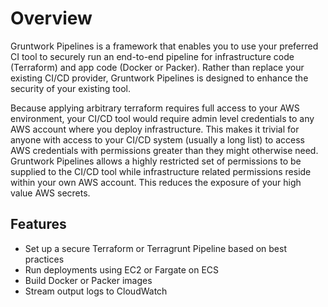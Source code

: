 # Overview

Gruntwork Pipelines is a framework that enables you to use your preferred CI tool to
securely run an end-to-end pipeline for infrastructure code (Terraform) and
app code (Docker or Packer). Rather than replace your existing CI/CD provider, Gruntwork Pipelines is designed to enhance the security
of your existing tool.

Because applying arbitrary terraform requires full access to your AWS environment,
your CI/CD tool would require admin level credentials to any AWS account where you deploy infrastructure.
This makes it trivial for anyone with access to your CI/CD system (usually a long list) to access AWS credentials with permissions
greater than they might otherwise need.
Gruntwork Pipelines allows a highly restricted set of permissions to be supplied to the CI/CD tool while
infrastructure related permissions reside within your own AWS account. This reduces the exposure of your
high value AWS secrets.

## Features

- Set up a secure Terraform or Terragrunt Pipeline based on best practices
- Run deployments using EC2 or Fargate on ECS
- Build Docker or Packer images
- Stream output logs to CloudWatch



